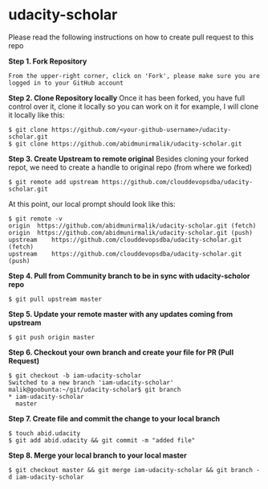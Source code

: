 # udacity-scholar
Please read the following instructions on how to create pull request to this repo

**Step 1. Fork Repository**
```
From the upper-right corner, click on 'Fork', please make sure you are logged in to your GitHub account
```

**Step 2. Clone Repository locally**
Once it has been forked, you have full control over it, clone it locally so you can work on it
for example, I will clone it locally like this:
```
$ git clone https://github.com/<your-github-username>/udacity-scholar.git
$ git clone https://github.com/abidmunirmalik/udacity-scholar.git
```

**Step 3. Create Upstream to remote original**
Besides cloning your forked repot, we need to create a handle to original repo (from where we forked)
```
$ git remote add upstream https://github.com/clouddevopsdba/udacity-scholar.git
```

At this point, our local prompt should look like this:

```
$ git remote -v
origin	https://github.com/abidmunirmalik/udacity-scholar.git (fetch)
origin	https://github.com/abidmunirmalik/udacity-scholar.git (push)
upstream	https://github.com/clouddevopsdba/udacity-scholar.git (fetch)
upstream	https://github.com/clouddevopsdba/udacity-scholar.git (push)
```

**Step 4. Pull from Community branch to be in sync with udacity-scholor repo**

```
$ git pull upstream master
```

**Step 5. Update your remote master with any updates coming from upstream**

```
$ git push origin master
```


**Step 6. Checkout your own branch and create your file for PR (Pull Request)**

```
$ git checkout -b iam-udacity-scholar
Switched to a new branch 'iam-udacity-scholar'
malik@goobunta:~/git/udacity-scholar$ git branch
* iam-udacity-scholar
  master
```  
**Step 7. Create file and commit the change to your local branch**

```
$ touch abid.udacity
$ git add abid.udacity && git commit -m "added file"
```

**Step 8. Merge your local branch to your local master**

```
$ git checkout master && git merge iam-udacity-scholar && git branch -d iam-udacity-scholar
```
